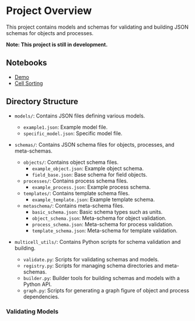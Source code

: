# Project Overview

This project contains models and schemas for validating and building JSON schemas for objects and processes.

**Note: This project is still in development.**

## Notebooks
* [Demo](https://vivarium-collective.github.io/multicell-schema/notebooks/demo.html)
* [Cell Sorting](https://vivarium-collective.github.io/multicell-schema/notebooks/cell_sorting.html)

## Directory Structure

- `models/`: Contains JSON files defining various models.
  - `example1.json`: Example model file.
  - `specific_model.json`: Specific model file.

- `schemas/`: Contains JSON schema files for objects, processes, and meta-schemas.
  - `objects/`: Contains object schema files.
    - `example_object.json`: Example object schema.
    - `field_base.json`: Base schema for field objects.
  - `processes/`: Contains process schema files.
    - `example_process.json`: Example process schema.
  - `templates/`: Contains template schema files.
    - `example_template.json`: Example template schema.
  - `metaschema/`: Contains meta-schema files.
    - `basic_schema.json`: Basic schema types such as units.
    - `object_schema.json`: Meta-schema for object validation.
    - `process_schema.json`: Meta-schema for process validation.
    - `template_schema.json`: Meta-schema for template validation.

- `multicell_utils/`: Contains Python scripts for schema validation and building.
  - `validate.py`: Scripts for validating schemas and models.
  - `registry.py`: Scripts for managing schema directories and meta-schemas.
  - `builder.py`: Builder tools for building schemas and models with a Python API.
  - `graph.py`: Scripts for generating a graph figure of object and process dependencies.


### Validating Models